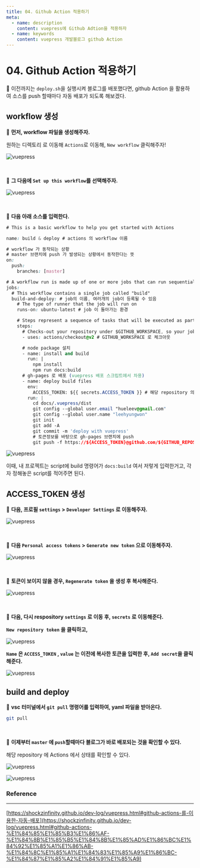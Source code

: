 ```yaml
---
title: 04. Github Action 적용하기
meta:
  - name: description
    content: vuepress에 Github Adtion을 적용하자
  - name: keywords
    content: vuepress 개발블로그 github Action
---
```


# 04. Github Action 적용하기

🍕 이전까지는 `deploy.sh`을 실행시켜 블로그를 배포했다면, github Action 을 활용하여 소스를 push 할때마다 자동 배포가 되도록 해보겠다. 

## workflow 생성

📌 **먼저, workflow 파일을 생성해주자.**

원하는 디렉토리 로 이동해 `Actions`로 이동해, `New workflow` 클릭해주자!

![vuepress](../.vuepress/public/img/vuepress/04/0.png)

<br/>

📌 **그 다음에 `Set up this workflow`를 선택해주자.**

![vuepress](../.vuepress/public/img/vuepress/04/1.png)

<br/>

📌 **다음 아래 소스를 입력한다.**

```css
# This is a basic workflow to help you get started with Actions

name: build & deploy # actions 의 workflow 이름

# workflow 가 동작되는 상황
# master 브랜치에 push 가 발생되는 상황에서 동작한다는 뜻
on:
  push:
    branches: [master]

# A workflow run is made up of one or more jobs that can run sequentially or in parallel
jobs:
  # This workflow contains a single job called "build"
  build-and-deploy: # job의 이름, 여러개의 job이 등록될 수 있음
    # The type of runner that the job will run on
    runs-on: ubuntu-latest # job 이 돌아가는 환경

    # Steps represent a sequence of tasks that will be executed as part of the job
    steps:
      # Checks-out your repository under $GITHUB_WORKSPACE, so your job can access it
      - uses: actions/checkout@v2 # GITHUB_WORKSPACE 로 체크아웃

      # node package 설치
      - name: install and build
        run: |
          npm install
          npm run docs:build
      # gh-pages 로 배포 (vuepress 배포 스크립트에서 차용)
      - name: deploy build files
        env:
          ACCESS_TOKEN: ${{ secrets.ACCESS_TOKEN }} # 해당 repository 의 Secrets 의 토큰정보를 환경변수에 저장한 후
        run: |
          cd docs/.vuepress/dist
          git config --global user.email "hueleev@gmail.com"
          git config --global user.name "leehyungwon"
          git init
          git add -A
          git commit -m 'deploy with vuepress'
          # 토큰정보를 바탕으로 gh-pages 브랜치에 push
          git push -f https://${ACCESS_TOKEN}@github.com/${GITHUB_REPOSITORY}.git master:gh-pages
```

![vuepress](../.vuepress/public/img/vuepress/04/2.png)

이때, 내 프로젝트는 script에 build 명령어가 `docs:build` 여서 저렇게 입력한거고, 각자 정해놓은 script를 적어주면 된다.

## ACCESS_TOKEN 생성

📌 **다음, 프로필 `settings` > `Developer Settings` 로 이동해주자.**

![vuepress](../.vuepress/public/img/vuepress/04/3.png)

<br/>

📌 **다음 `Personal access tokens` > `Generate new token` 으로 이동해주자.**

![vuepress](../.vuepress/public/img/vuepress/04/4.png)

<br/>

📌 **토큰이 보이지 않을 경우, `Regenerate token` 을 생성 후 복사해준다.**

![vuepress](../.vuepress/public/img/vuepress/04/5.png)

<br/>

📌 **다음, 다시 respository `settings` 로 이동 후, `secrets` 로 이동해준다.**

  **`New repository token` 을 클릭하고,**

![vuepress](../.vuepress/public/img/vuepress/04/6.png)

  **`Name` 은 `ACCESS_TOKEN` , `value` 는 이전에 복사한 토큰을 입력한 후, `Add secret`을 클릭해준다.**

![vuepress](../.vuepress/public/img/vuepress/04/7.png)

## build and deploy

📌 **vsc 터미널에서 `git pull` 명령어를 입력하여, yaml 파일을 받아온다.**

```bash
git pull
```

<br/>

📌 **이제부터 `master` 에 `push`할때마다 블로그가 바로 배포되는 것을 확인할 수 있다.**

해당 repository 에 Actions 에서 상태를 확인할 수 있다.

![vuepress](../.vuepress/public/img/vuepress/04/8.png)

![vuepress](../.vuepress/public/img/vuepress/04/9.png)

### Reference

---

[https://shockzinfinity.github.io/dev-log/vuepress.html#github-actions-를-이용한-자동-배포](https://shockzinfinity.github.io/dev-log/vuepress.html#github-actions-%E1%84%85%E1%85%B3%E1%86%AF-%E1%84%8B%E1%85%B5%E1%84%8B%E1%85%AD%E1%86%BC%E1%84%92%E1%85%A1%E1%86%AB-%E1%84%8C%E1%85%A1%E1%84%83%E1%85%A9%E1%86%BC-%E1%84%87%E1%85%A2%E1%84%91%E1%85%A9)